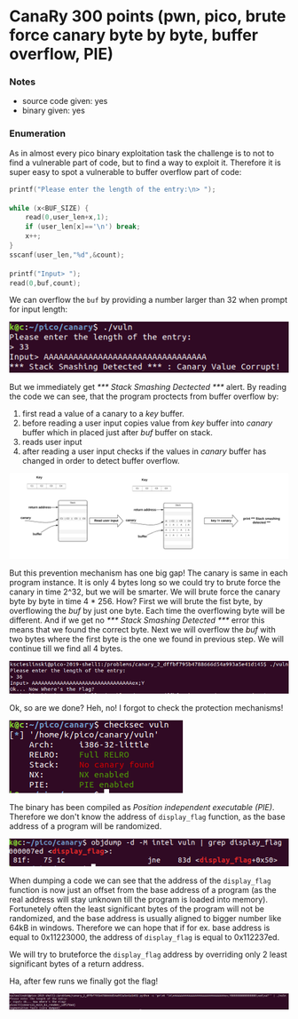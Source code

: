 # CanaRy 300 points (pwn, pico, brute force canary byte by byte, buffer overflow, PIE)

### Notes
- source code given: yes
- binary given: yes

### Enumeration
As in almost every pico binary exploitation task the challenge is to not to find a vulnerable part of code, but to find a way to exploit it. Therefore it is super easy to spot a vulnerable to buffer overflow part of code:

```c
printf("Please enter the length of the entry:\n> ");

while (x<BUF_SIZE) {
    read(0,user_len+x,1);
    if (user_len[x]=='\n') break;
    x++;
}
sscanf(user_len,"%d",&count);

printf("Input> ");
read(0,buf,count);
```

We can overflow the `buf` by providing a number larger than 32 when prompt for input length:

![](img/overflow.png)

But we immediately get _*** Stack Smashing Dectected ***_ alert. By reading the code we can see, that the program proctects from buffer overflow by:
1) first read a value of a canary to a _key_ buffer. 
2) before reading a user input copies value from _key_ buffer into _canary_ buffer which in placed just after _buf_ buffer on stack.
3) reads user input
4) after reading a user input checks if the values in _canary_ buffer has changed in order to detect buffer overflow.

![](img/canary.png)

But this prevention mechanism has one big gap! The canary is same in each program instance. It is only 4 bytes long so we could try to brute force the canary in time 2^32, but we will be smarter. We will brute force the canary byte by byte in time 4 * 256. How? First we will brute the fist byte, by overflowing the _buf_ by just one byte. Each time the overflowing byte will be different. And if we get no _*** Stack Smashing Detected ***_ error this means that we found the correct byte. Next we will overflow the _buf_ with two bytes where the first byte is the one we found in previous step. We will continue till we find all 4 bytes.

![](img/solved_canary.png)

Ok, so are we done? Heh, no! I forgot to check the protection mechanisms!

![](img/checksec.png)

The binary has been compiled as _Position independent executable (PIE)_. Therefore we don't know the address of `display_flag` function, as the base address of a program will be randomized. 

![](img/display_flag_addr.png)

When dumping a code we can see that the address of the `display_flag` function is now just an offset from the base address of a program (as the real address will stay unknown till the program is loaded into memory).
Fortunetely often the least significant bytes of the program will not be randomized, and the base address is usually aligned to bigger number like 64kB in windows. Therefore we can hope that if for ex. base address is equal to 0x11223000, the address of `display_flag` is equal to 0x112237ed.

We will try to bruteforce the `display_flag` address by overriding only 2 least significant bytes of a return address.

Ha, after few runs we finally got the flag!

![](img/brute_display_flag_addr.png)